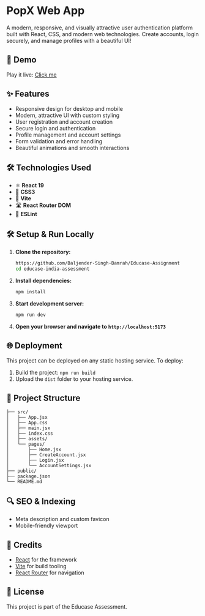 # PopX Web App

A modern, responsive, and visually attractive user authentication platform built with React, CSS, and modern web technologies. Create accounts, login securely, and manage profiles with a beautiful UI!

## 🚀 Demo
Play it live: [Click me](https://bsb-educaseassignment.netlify.app/)

## ✨ Features
- Responsive design for desktop and mobile
- Modern, attractive UI with custom styling
- User registration and account creation
- Secure login and authentication
- Profile management and account settings
- Form validation and error handling
- Beautiful animations and smooth interactions

## 🛠️ Technologies Used
- ⚛️ **React 19**
- 🎨 **CSS3**
- 🚀 **Vite**
- 🛣️ **React Router DOM**
- 🔧 **ESLint**


## 🛠️ Setup & Run Locally
1. **Clone the repository:**
   ```bash
   https://github.com/Baljender-Singh-Bamrah/Educase-Assignment
   cd educase-india-assessment
   ```
2. **Install dependencies:**
   ```bash
   npm install
   ```
3. **Start development server:**
   ```bash
   npm run dev
   ```
4. **Open your browser and navigate to `http://localhost:5173`**

## 🌐 Deployment
This project can be deployed on any static hosting service. To deploy:
1. Build the project: `npm run build`
2. Upload the `dist` folder to your hosting service.

## 📁 Project Structure
```
├── src/
│   ├── App.jsx
│   ├── App.css
│   ├── main.jsx
│   ├── index.css
│   ├── assets/
│   └── pages/
│       ├── Home.jsx
│       ├── CreateAccount.jsx
│       ├── Login.jsx
│       └── AccountSettings.jsx
├── public/
├── package.json
└── README.md
```

## 🔍 SEO & Indexing
- Meta description and custom favicon
- Mobile-friendly viewport

## 🙏 Credits
- [React](https://reactjs.org/) for the framework
- [Vite](https://vitejs.dev/) for build tooling
- [React Router](https://reactrouter.com/) for navigation

## 📄 License
This project is part of the Educase Assessment.

